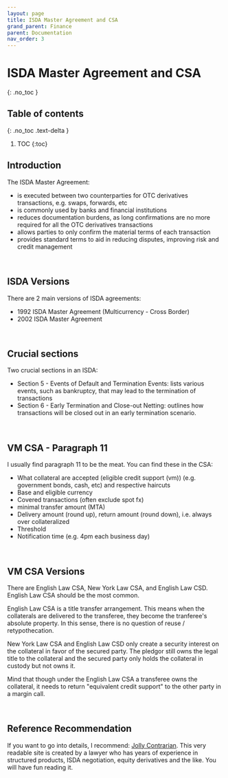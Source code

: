 ```yaml
---
layout: page
title: ISDA Master Agreement and CSA
grand_parent: Finance
parent: Documentation
nav_order: 3
---
```


# ISDA Master Agreement and CSA
{: .no_toc }

## Table of contents
{: .no_toc .text-delta }

1. TOC
{:toc}


## Introduction

The ISDA Master Agreement:

- is executed between two counterparties for OTC derivatives transactions, e.g. swaps, forwards, etc
- is commonly used by banks and financial institutions
- reduces documentation burdens, as long confirmations are no more required for all the OTC derivatives transactions
- allows parties to only confirm the material terms of each transaction
- provides standard terms to aid in reducing disputes, improving risk and credit management

<br />

## ISDA Versions

There are 2 main versions of ISDA agreements:

- 1992 ISDA Master Agreement (Multicurrency - Cross Border)
- 2002 ISDA Master Agreement

<br />

## Crucial sections

Two crucial sections in an ISDA:

- Section 5 - Events of Default and Termination Events: lists various events, such as bankruptcy, that may lead to the termination of transactions
- Section 6 - Early Termination and Close-out Netting: outlines how transactions will be closed out in an early termination scenario.

<br />

## VM CSA - Paragraph 11

I usually find paragraph 11 to be the meat. You can find these in the CSA:
- What collateral are accepted (eligible credit support (vm)) (e.g. government bonds, cash, etc) and respective haircuts
- Base and eligible currency 
- Covered transactions (often exclude spot fx) 
- minimal transfer amount (MTA)
- Delivery amount (round up), return amount (round down), i.e. always over collateralized 
- Threshold
- Notification time (e.g. 4pm each business day)


<br />

## VM CSA Versions

There are English Law CSA, New York Law CSA, and English Law CSD. English Law CSA should be the most common.

English Law CSA is a title transfer arrangement. This means when the collaterals are delivered to the transferee, they become the tranferee's absolute property. In this sense, there is no question of reuse / retypothecation.

New York Law CSA and English Law CSD only create a security interest on the collateral in favor of the secured party. The pledgor still owns the legal title to the collateral and the secured party only holds the collateral in custody but not owns it.

Mind that though under the English Law CSA a transferee owns the collateral, it needs to return "equivalent credit support" to the other party in a margin call.


<br />

## Reference Recommendation

If you want to go into details, I recommend:
[Jolly Contrarian](https://jollycontrarian.com/index.php?title=Main_Page).
This very readable site is created by a lawyer who has years of experience in structured products, ISDA negotiation, equity derivatives and the like. You will have fun reading it.